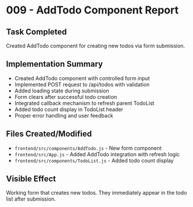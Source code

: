 # 009 - AddTodo Component Report

## Task Completed
Created AddTodo component for creating new todos via form submission.

## Implementation Summary
- Created AddTodo component with controlled form input
- Implemented POST request to /api/todos with validation
- Added loading state during submission
- Form clears after successful todo creation
- Integrated callback mechanism to refresh parent TodoList
- Added todo count display in TodoList header
- Proper error handling and user feedback

## Files Created/Modified
- `frontend/src/components/AddTodo.js` - New form component
- `frontend/src/App.js` - Added AddTodo integration with refresh logic
- `frontend/src/components/TodoList.js` - Added todo count display

## Visible Effect
Working form that creates new todos. They immediately appear in the todo list after submission.